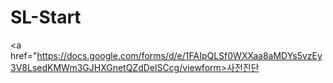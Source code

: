 # SL-Start

<a href="https://docs.google.com/forms/d/e/1FAIpQLSf0WXXaa8aMDYs5vzEy3V8LsedKMWm3GJHXGnetQZdDelSCcg/viewform>사전진단</a>
